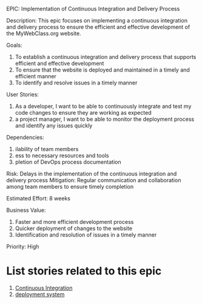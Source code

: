 EPIC: Implementation of Continuous Integration and Delivery Process

Description: This epic focuses on implementing a continuous integration and delivery process to ensure the efficient and effective development of the MyWebClass.org website.

Goals:
1. To establish a continuous integration and delivery process that supports efficient and effective development
2. To ensure that the website is deployed and maintained in a timely and efficient manner
3. To identify and resolve issues in a timely manner

User Stories:
1. As a developer, I want to be able to continuously integrate and test my code changes to ensure they are working as expected
2. a project manager, I want to be able to monitor the deployment process and identify any issues quickly

Dependencies:
1. ilability of team members
2. ess to necessary resources and tools
3. pletion of DevOps process documentation

Risk: Delays in the implementation of the continuous integration and delivery process
Mitigation: Regular communication and collaboration among team members to ensure timely completion

Estimated Effort: 8 weeks

Business Value: 
1. Faster and more efficient development process
2. Quicker deployment of changes to the website
3. Identification and resolution of issues in a timely manner

Priority: High

# List stories related to this epic
1. [Continuous Integration](https://github.com/Chrissquared31/mywebclass-agile-docs/blob/9b6d5be0206a034cc680bfde6ce814103db50857/documentation/theme_1/initiatives/Epic/User%20Stories/Continuous%20Integration.md)
2. [deployment system](https://github.com/Chrissquared31/mywebclass-agile-docs/blob/9b6d5be0206a034cc680bfde6ce814103db50857/documentation/theme_1/initiatives/Epic/User%20Stories/deployment%20system.md)
